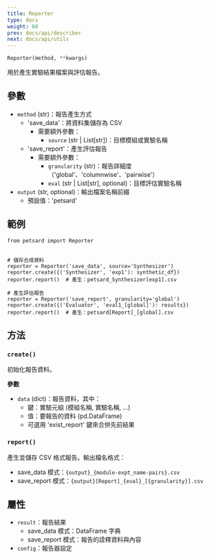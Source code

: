 ```yaml
---
title: Reporter
type: docs
weight: 60
prev: docs/api/describer
next: docs/api/utils
---
```



```python
Reporter(method, **kwargs)
```

用於產生實驗結果檔案與評估報告。

## 參數

- `method` (str)：報告產生方式
  - 'save_data'：將資料集儲存為 CSV
    - 需要額外參數：
      - `source` (str | List[str])：目標模組或實驗名稱
  - 'save_report'：產生評估報告
    - 需要額外參數：
      - `granularity` (str)：報告詳細度（'global'、'columnwise'、'pairwise'）
      - `eval` (str | List[str], optional)：目標評估實驗名稱
- `output` (str, optional)：輸出檔案名稱前綴
  - 預設值：'petsard'

## 範例

```
from petsard import Reporter


# 儲存合成資料
reporter = Reporter('save_data', source='Synthesizer')
reporter.create({('Synthesizer', 'exp1'): synthetic_df})
reporter.report()  # 產生：petsard_Synthesizer[exp1].csv

# 產生評估報告
reporter = Reporter('save_report', granularity='global')
reporter.create({('Evaluator', 'eval1_[global]'): results})
reporter.report()  # 產生：petsard[Report]_[global].csv
```

## 方法

### `create()`

初始化報告資料。

**參數**

- `data` (dict)：報告資料，其中：
  - 鍵：實驗元組 (模組名稱, 實驗名稱, ...)
  - 值：要報告的資料 (pd.DataFrame)
  - 可選用 'exist_report' 鍵來合併先前結果

### `report()`

產生並儲存 CSV 格式報告。輸出檔名格式：
- save_data 模式：`{output}_{module-expt_name-pairs}.csv`
- save_report 模式：`{output}[Report]_{eval}_[{granularity}].csv`

## 屬性
- `result`：報告結果
  - save_data 模式：DataFrame 字典
  - save_report 模式：報告的詮釋資料與內容
- `config`：報告器設定